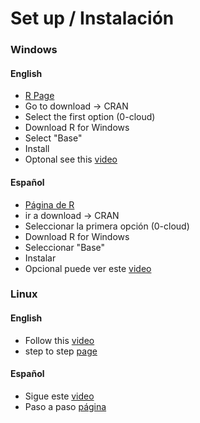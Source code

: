 # Set up / Instalación

### Windows

#### English
- [R Page](https://www.r-project.org/)
- Go to download -> CRAN
- Select the first option (0-cloud)
- Download R for Windows 
- Select "Base"
- Install
- Optonal see this [video](https://www.youtube.com/watch?v=9-RrkJQQYqY)

#### Español
- [Página de R](https://www.r-project.org/)
- ir a download -> CRAN
- Seleccionar la primera opción (0-cloud)
- Download R for Windows 
- Seleccionar "Base"
- Instalar
- Opcional puede ver este [video](https://www.youtube.com/watch?v=jdyOTxXyIn4)

### Linux

#### English
- Follow this [video](https://linuxconfig.org/rstudio-on-ubuntu-18-04-bionic-beaver-linux)
- step to step [page](https://linuxconfig.org/rstudio-on-ubuntu-18-04-bionic-beaver-linux)

#### Español
- Sigue este [video](https://www.youtube.com/watch?v=PFlLatx5mlQ)
- Paso a paso [página](https://www.maximaformacion.es/blog-dat/instala-r-y-rstudio-en-ubuntu-18-04/)